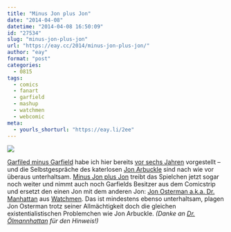 ```yaml
---
title: "Minus Jon plus Jon"
date: "2014-04-08"
datetime: "2014-04-08 16:50:09"
id: "27534"
slug: "minus-jon-plus-jon"
url: "https://eay.cc/2014/minus-jon-plus-jon/"
author: "eay"
format: "post"
categories:
  - 0815
tags:
  - comics
  - fanart
  - garfield
  - mashup
  - watchmen
  - webcomic
meta:
  - yourls_shorturl: "https://eay.li/2ee"
---
```


[![](https://eay.cc/uploads/2014/minusjonplusjon.jpg)](http://unseenllc.com/mjpj/)

[Garfiled minus Garfield](http://garfieldminusgarfield.net/) habe ich hier bereits [vor sechs Jahren](//eay.cc/2008/komisch-ohne-kater/) vorgestellt – und die Selbstgespräche des katerlosen [Jon Arbuckle](https://en.wikipedia.org/wiki/Jon_Arbuckle) sind nach wie vor überaus unterhaltsam. [Minus Jon plus Jon](http://unseenllc.com/mjpj/) treibt das Spielchen jetzt sogar noch weiter und nimmt auch noch Garfields Besitzer aus dem Comicstrip und ersetzt den einen Jon mit dem anderen Jon: [Jon Osterman a.k.a. Dr. Manhattan](http://watchmen.wikia.com/wiki/Jon_Osterman) aus [Watchmen](//eay.cc/2009/watchmen-comic-review/). Das ist mindestens ebenso unterhaltsam, plagen Jon Osterman trotz seiner Allmächtigkeit doch die gleichen existentialistischen Problemchen wie Jon Arbuckle. _(Danke an [Dr. Ölmannhattan](http://twitter.com/DerOelmann) für den Hinweis!)_
